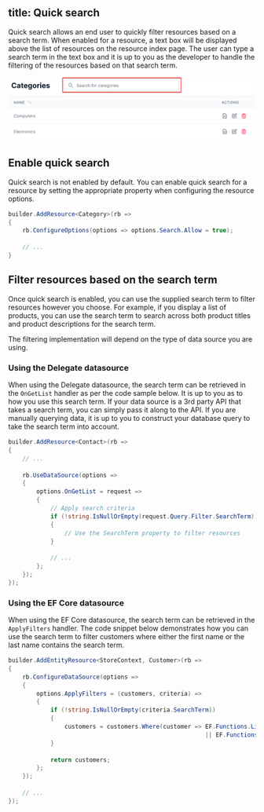 title: Quick search
---

Quick search allows an end user to quickly filter resources based on a search term. When enabled for a resource, a text box will be displayed above the list of resources on the resource index page. The user can type a search term in the text box and it is up to you as the developer to handle the filtering of the resources based on that search term.

![](quick-search-box.png)

## Enable quick search

Quick search is not enabled by default. You can enable quick search for a resource by setting the appropriate property when configuring the resource options.

```cs
builder.AddResource<Category>(rb =>
{
    rb.ConfigureOptions(options => options.Search.Allow = true);

    // ...
}
```

## Filter resources based on the search term

Once quick search is enabled, you can use the supplied search term to filter resources however you choose. For example, if you display a list of products, you can use the search term to search across both product titles and product descriptions for the search term.

The filtering implementation will depend on the type of data source you are using.

### Using the Delegate datasource

When using the Delegate datasource, the search term can be retrieved in the `OnGetList` handler as per the code sample below. It is up to you as to how you use this search term. If your data source is a 3rd party API that takes a search term, you can simply pass it along to the API. If you are manually querying data, it is up to you to construct your database query to take the search term into account.

```cs
builder.AddResource<Contact>(rb =>
{
    // ...

    rb.UseDataSource(options =>
    {
        options.OnGetList = request =>
        {
            // Apply search criteria
            if (!string.IsNullOrEmpty(request.Query.Filter.SearchTerm))
            {
                // Use the SearchTerm property to filter resources
            }

            // ...
        };
    });
});
```

### Using the EF Core datasource

When using the EF Core datasource, the search term can be retrieved in the `ApplyFilters` handler. The code snippet below demonstrates how you can use the search term to filter customers where either the first name or the last name contains the search term. 

```cs
builder.AddEntityResource<StoreContext, Customer>(rb =>
{
    rb.ConfigureDataSource(options =>
    {
        options.ApplyFilters = (customers, criteria) =>
        {
            if (!string.IsNullOrEmpty(criteria.SearchTerm))
            {
                customers = customers.Where(customer => EF.Functions.Like(customer.FirstName, $"%{criteria.SearchTerm}%")
                                                        || EF.Functions.Like(customer.LastName, $"%{criteria.SearchTerm}%"));
            }

            return customers;
        };
    });

    // ...
});
```
